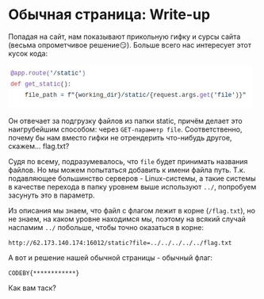 # Обычная страница: Write-up #
Попадая на сайт, нам показывают прикольную гифку и сурсы сайта (весьма опрометчивое решение😏). Больше всего нас интересует этот кусок кода:

![](writeup/code.jpg)

Он отвечает за подгрузку файлов из папки static, причём делает это наигрубейшим способом: через `GET-параметр file`. Соответственно, почему бы нам вместо гифки не отрендерить что-нибудь другое, скажем... flag.txt?

Судя по всему, подразумевалось, что `file` будет принимать названия файлов. Но мы можем попытаться добавить к имени файла путь. Т.к. подавляющее большинство серверов - Linux-системы, а такие системы в качестве перехода в папку уровнем выше используют `../`, попробуем засунуть это в параметр.

Из описания мы знаем, что файл с флагом лежит в корне (`/flag.txt`), но не знаем, на каком уровне находимся мы, поэтому на всякий случай наспамим `../` побольше, чтобы точно оказаться в корне:

    http://62.173.140.174:16012/static?file=../../../../../flag.txt

А вот и решение нашей обычной страницы - обычный флаг:

    CODEBY{************}

Как вам таск?
